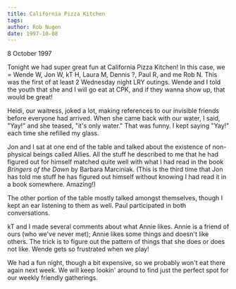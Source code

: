 ```yaml
---
title: California Pizza Kitchen
tags: 
author: Rob Nugen
date: 1997-10-08
---
```


<p class=date>8 October 1997</p>

<p>
Tonight we had super great fun at California Pizza Kitchen! In this case, we = Wende W, Jon W, kT H, Laura M, Dennis ?, Paul R, and me Rob N. This was the first of at least 2 Wednesday night LRY outings. Wende and I told the youth that she and I will go eat at CPK, and if they wanna show up, that would be great!
<p>
Heidi, our waitress, joked a lot, making references to our invisible friends before everyone had arrived. When she came back with our water, I said, "Yay!" and she teased, "it's only water."
That was funny. I kept saying "Yay!" each time she refilled my glass.
<p>
Jon and I sat at one end of the table and talked about the existence of non-physical beings called Allies. All the stuff he described to me that he had figured out for himself matched quite well with what I had read in the book <em>Bringers of the Dawn</em> by Barbara Marciniak. (This is the third time that Jon has told me stuff he has figured out himself without knowing I had read it in a book somewhere. Amazing!)
<p>
The other portion of the table mostly talked amongst themselves, though I kept an ear listening to them as well. Paul participated in both conversations.
<p>
kT and I made several comments about what Annie likes. Annie is a friend of ours (who we've never met); Annie likes some things and doesn't like others. The trick is to figure out the pattern of things that she does or does not like. Wende gets so frustrated when we play!
<p>
We had a fun night, though a bit expensive, so we probably won't eat there again next week. We will keep lookin' around to find just the perfect spot for our weekly friendly gatherings.
<p>
